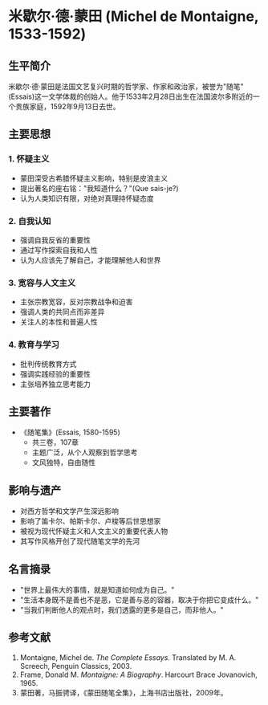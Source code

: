 # 米歇尔·德·蒙田 (Michel de Montaigne, 1533-1592)

## 生平简介
米歇尔·德·蒙田是法国文艺复兴时期的哲学家、作家和政治家，被誉为"随笔"(Essais)这一文学体裁的创始人。他于1533年2月28日出生在法国波尔多附近的一个贵族家庭，1592年9月13日去世。

## 主要思想

### 1. 怀疑主义
- 蒙田深受古希腊怀疑主义影响，特别是皮浪主义
- 提出著名的座右铭："我知道什么？"(Que sais-je?)
- 认为人类知识有限，对绝对真理持怀疑态度

### 2. 自我认知
- 强调自我反省的重要性
- 通过写作探索自我和人性
- 认为人应该先了解自己，才能理解他人和世界

### 3. 宽容与人文主义
- 主张宗教宽容，反对宗教战争和迫害
- 强调人类的共同点而非差异
- 关注人的本性和普遍人性

### 4. 教育与学习
- 批判传统教育方式
- 强调实践经验的重要性
- 主张培养独立思考能力

## 主要著作
- 《随笔集》(Essais, 1580-1595)
  - 共三卷，107章
  - 主题广泛，从个人观察到哲学思考
  - 文风独特，自由随性

## 影响与遗产
- 对西方哲学和文学产生深远影响
- 影响了笛卡尔、帕斯卡尔、卢梭等后世思想家
- 被视为现代怀疑主义和人文主义的重要代表人物
- 其写作风格开创了现代随笔文学的先河

## 名言摘录
- "世界上最伟大的事情，就是知道如何成为自己。"
- "生活本身既不是善也不是恶，它是善与恶的容器，取决于你把它变成什么。"
- "当我们判断他人的观点时，我们透露的更多是自己，而非他人。"

## 参考文献
1. Montaigne, Michel de. *The Complete Essays*. Translated by M. A. Screech, Penguin Classics, 2003.
2. Frame, Donald M. *Montaigne: A Biography*. Harcourt Brace Jovanovich, 1965.
3. 蒙田著，马振骋译，《蒙田随笔全集》，上海书店出版社，2009年。
